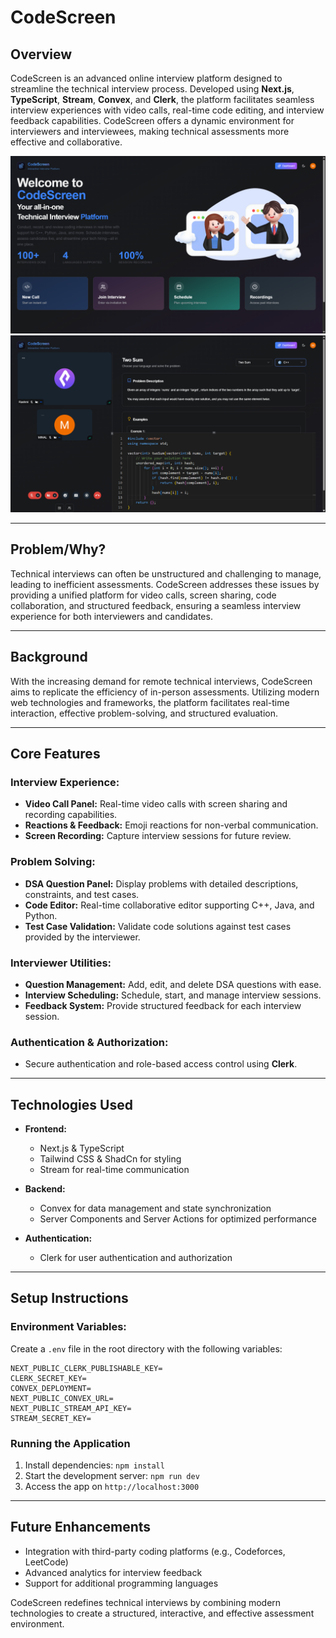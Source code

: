 
# CodeScreen

## Overview
CodeScreen is an advanced online interview platform designed to streamline the technical interview process. Developed using **Next.js**, **TypeScript**, **Stream**, **Convex**, and **Clerk**, the platform facilitates seamless interview experiences with video calls, real-time code editing, and interview feedback capabilities. CodeScreen offers a dynamic environment for interviewers and interviewees, making technical assessments more effective and collaborative.

![Landing Page Preview](./public/landing-page-preview.png)
![Interview Call Preview](./public/interview-call-preview.png)

---

## Problem/Why?
Technical interviews can often be unstructured and challenging to manage, leading to inefficient assessments. CodeScreen addresses these issues by providing a unified platform for video calls, screen sharing, code collaboration, and structured feedback, ensuring a seamless interview experience for both interviewers and candidates.

---

## Background
With the increasing demand for remote technical interviews, CodeScreen aims to replicate the efficiency of in-person assessments. Utilizing modern web technologies and frameworks, the platform facilitates real-time interaction, effective problem-solving, and structured evaluation.

---

## Core Features

### **Interview Experience:**
- **Video Call Panel:** Real-time video calls with screen sharing and recording capabilities.
- **Reactions & Feedback:** Emoji reactions for non-verbal communication.
- **Screen Recording:** Capture interview sessions for future review.

### **Problem Solving:**
- **DSA Question Panel:** Display problems with detailed descriptions, constraints, and test cases.
- **Code Editor:** Real-time collaborative editor supporting C++, Java, and Python.
- **Test Case Validation:** Validate code solutions against test cases provided by the interviewer.

### **Interviewer Utilities:**
- **Question Management:** Add, edit, and delete DSA questions with ease.
- **Interview Scheduling:** Schedule, start, and manage interview sessions.
- **Feedback System:** Provide structured feedback for each interview session.

### **Authentication & Authorization:**
- Secure authentication and role-based access control using **Clerk**.

---

## Technologies Used

- **Frontend:**
  - Next.js & TypeScript
  - Tailwind CSS & ShadCn for styling
  - Stream for real-time communication

- **Backend:**
  - Convex for data management and state synchronization
  - Server Components and Server Actions for optimized performance

- **Authentication:**
  - Clerk for user authentication and authorization

---

## Setup Instructions

### Environment Variables:
Create a `.env` file in the root directory with the following variables:
```
NEXT_PUBLIC_CLERK_PUBLISHABLE_KEY=
CLERK_SECRET_KEY=
CONVEX_DEPLOYMENT=
NEXT_PUBLIC_CONVEX_URL=
NEXT_PUBLIC_STREAM_API_KEY=
STREAM_SECRET_KEY=
```

### Running the Application
1. Install dependencies: `npm install`
2. Start the development server: `npm run dev`
3. Access the app on `http://localhost:3000`

---

## Future Enhancements
- Integration with third-party coding platforms (e.g., Codeforces, LeetCode)
- Advanced analytics for interview feedback
- Support for additional programming languages

CodeScreen redefines technical interviews by combining modern technologies to create a structured, interactive, and effective assessment environment.
